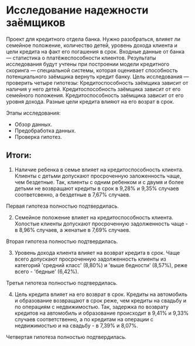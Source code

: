 # Исследование надежности заёмщиков
Проект для кредитного отдела банка. Нужно разобраться, влияет ли семейное положение, количество детей, уровень дохода клиента и цели кредита на факт его погашения в срок. Входные данные от банка — статистика о платёжеспособности клиентов. Результаты исследования будут учтены при построении модели кредитного скоринга — специальной системы, которая оценивает способность потенциального заёмщика вернуть кредит банку.
Цель исследования — проверить четыре гипотезы:
Кредитоспособность заёмщика зависит от наличия у него детей.
Кредитоспособность заёмщика зависит от его семейного положения.
Кредитоспособность заёмщика зависит от его уровня дохода.
Разные цели кредита влияют на его возрат в срок.

Этапы исследования:
- Обзор данных.
- Предобработка данных.
- Проверка гипотез.

## Итоги:
1. Наличие ребенка в семье влияет на кредитоспособность клиента. Клиенты с детьми допускают просроченную заложенность чаще, чем бездетные. Так, клиенты с одним ребенком и с двумя и более детьми не возвращают кредиты в срок в 9,28% и 9,35% случаев соответсвенно, а бездетные в 7,67% случаев.

Первая гипотеза полностью подтвердилась.

2. Семейное положение влияет на кредитоспособность клиента. Холостые клиенты допускают просроченную задолженность чаще - в 8,96% случаев, а женатые в 7,69% случаев.

Вторая гипотеза полностью подтвердилась.

3. Уровень дохода клиента влияет на возврат кредита в срок. Чаще всего допускают просроченную задолженность клиенты из категорий 'средний класс' (8,80%) и 'выше бедности' (8,57%), реже всего - 'бедные' (6,42%).

Третья гипотеза полностью подтвердилась.

4. Цель кредита влияет на его возврат в срок. Кредиты на автомобиль и образование возвращают в срок реже, чем кредиты на свадьбу и по операциям с недвижимостью. Так, задержка по возврату кредитов на автомобиль и образование происходит в 9,41% и 9,33% случаев соответственно, а по кредитам на операции с недвижимостью и на свадьбу - в 7,39% и 8,07%.

Четвертая гипотеза полностью подтвердилась.
